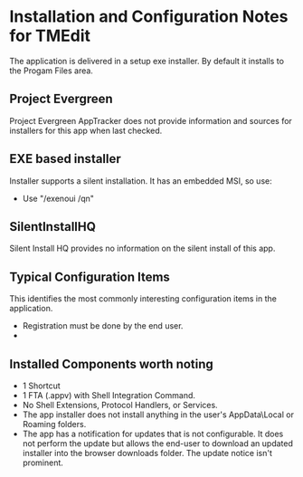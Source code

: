 # Installation and Configuration Notes for TMEdit

The application is delivered in a setup exe installer. By default it installs to the Progam Files area.  


## Project Evergreen
Project Evergreen AppTracker does not provide information and sources for installers for this app when last checked.


## EXE based installer

Installer supports a silent installation. It has an embedded MSI, so use:
* Use "/exenoui /qn"

## SilentInstallHQ
Silent Install HQ provides no information on the silent install of this app.

## Typical Configuration Items 

This identifies the most commonly interesting configuration items in the application.

* Registration must be done by the end user.
* 

## Installed Components worth noting

* 1 Shortcut
* 1 FTA (.appv) with Shell Integration Command.
* No Shell Extensions, Protocol Handlers, or Services.
* The app installer does not install anything in the user's AppData\Local or Roaming folders.
* The app has a notification for updates that is not configurable.  It does not perform the update but allows the end-user to download an updated installer into the browser downloads folder.  The update notice isn't prominent.
